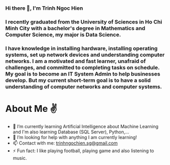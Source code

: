 ### Hi there 👋,  I'm Trinh Ngoc Hien 
### I recently graduated from the University of Sciences in Ho Chi Minh City with a bachelor's degree in Mathematics and Computer Science, my major is Data Science.

### I have knowledge in installing hardware, installing operating systems, set up network devices and understanding computer networks. I am a motivated and fast learner, unafraid of challenges, and committed to completing tasks on schedule. My goal is to become an IT System Admin to help businesses develop. But my current short-term goal is to have a solid understanding of computer networks and computer systems.

# About Me ✌️
- 🌱 I’m currently learning Artificial Intelligence about Machine Learning and I'm also learning Database (SQL Server), Python,...
- 🤗 I’m looking for help with anything I am currently learning!
- 📫 Contact with me: trinhngochien.sg@gmail.com
- ⚡ Fun fact: I like playing football, playing game and also listening to music.

